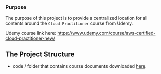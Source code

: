 ### Purpose
The purpose of this project is to provide a centralized location for all contents around the `Cloud Practitioner` course from Udemy.

Udemy course link here: https://www.udemy.com/course/aws-certified-cloud-practitioner-new/

## The Project Structure
  - code / folder that contains course documents downloaded [here](https://media.datacumulus.com/aws-ccp/code.zip).
  
  